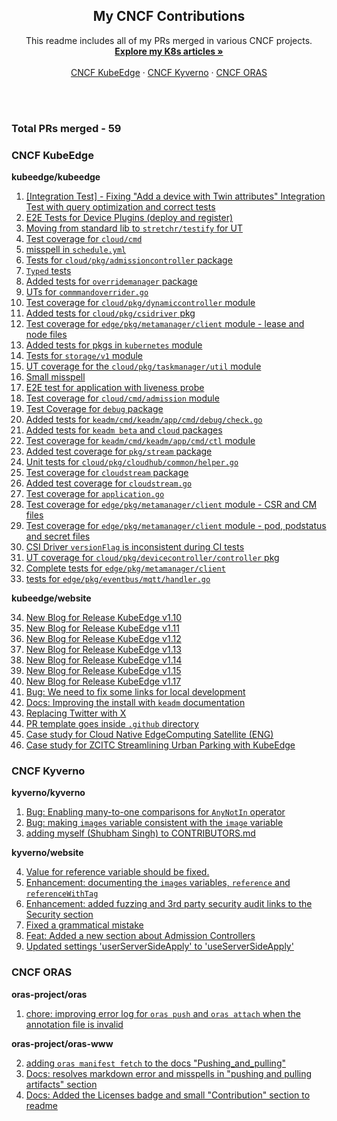 <div align="center">

  <h2 align="center">My CNCF Contributions</h2>

  <p align="center">
    This readme includes all of my PRs merged in various CNCF projects.
    <br />
    <a href="https://github.com/1Shubham7/Kubernetes-Articles/blob/main/Kubernetes-Articles.md"><strong>Explore my K8s articles »</strong></a>
    <br />
    <br />
    <a href="https://github.com/kubeedge/">CNCF KubeEdge</a>
    ·
    <a href="https://github.com/kyverno/">CNCF Kyverno</a>
    ·
    <a href="https://github.com/oras-project/">CNCF ORAS</a>
  </p>
</div>

<br>
<br>

### Total PRs merged - 59

### CNCF KubeEdge

**kubeedge/kubeedge**

1. [[Integration Test] - Fixing "Add a device with Twin attributes" Integration Test with query optimization and correct tests](https://github.com/kubeedge/kubeedge/pull/6136)
2. [E2E Tests for Device Plugins (deploy and register)](https://github.com/kubeedge/kubeedge/pull/6094)
3. [Moving from standard lib to `stretchr/testify` for UT](https://github.com/kubeedge/kubeedge/pull/5837)
4. [Test coverage for `cloud/cmd`](https://github.com/kubeedge/kubeedge/pull/5827)
5. [misspell in `schedule.yml`](https://github.com/kubeedge/kubeedge/pull/5814)
6. [Tests for `cloud/pkg/admissioncontroller` package](https://github.com/kubeedge/kubeedge/pull/5813)
7. [`Typed` tests](https://github.com/kubeedge/kubeedge/pull/5812)
8. [Added tests for `overridemanager` package](https://github.com/kubeedge/kubeedge/pull/5810)
9. [UTs for `commmandoverrider.go`](https://github.com/kubeedge/kubeedge/pull/5809)
10. [Test coverage for `cloud/pkg/dynamiccontroller` module](https://github.com/kubeedge/kubeedge/pull/5803)
11. [Added tests for `cloud/pkg/csidriver` pkg](https://github.com/kubeedge/kubeedge/pull/5795)
12. [Test coverage for `edge/pkg/metamanager/client` module - lease and node files](https://github.com/kubeedge/kubeedge/pull/5780)
13. [Added tests for pkgs in `kubernetes` module](https://github.com/kubeedge/kubeedge/pull/5778)
14. [Tests for `storage/v1` module](https://github.com/kubeedge/kubeedge/pull/5763)
15. [UT coverage for the `cloud/pkg/taskmanager/util` module](https://github.com/kubeedge/kubeedge/pull/5751)
16. [Small misspell](https://github.com/kubeedge/kubeedge/pull/5742)
17. [E2E test for application with liveness probe](https://github.com/kubeedge/kubeedge/pull/5741)
18. [Test coverage for `cloud/cmd/admission` module](https://github.com/kubeedge/kubeedge/pull/5723)
19. [Test Coverage for `debug` package](https://github.com/kubeedge/kubeedge/pull/5708)
20. [Added tests for `keadm/cmd/keadm/app/cmd/debug/check.go`](https://github.com/kubeedge/kubeedge/pull/5700)
21. [Added tests for `keadm beta` and `cloud` packages](https://github.com/kubeedge/kubeedge/pull/5695)
22. [Test coverage for `keadm/cmd/keadm/app/cmd/ctl` module](https://github.com/kubeedge/kubeedge/pull/5693)
23. [Added test coverage for `pkg/stream` package](https://github.com/kubeedge/kubeedge/pull/5690)
24. [Unit tests for `cloud/pkg/cloudhub/common/helper.go`](https://github.com/kubeedge/kubeedge/pull/5687)
25. [Test coverage for `cloudstream` package](https://github.com/kubeedge/kubeedge/pull/5684)
26. [Added test coverage for `cloudstream.go`](https://github.com/kubeedge/kubeedge/pull/5682)
27. [Test coverage for `application.go`](https://github.com/kubeedge/kubeedge/pull/5675)
28. [Test coverage for `edge/pkg/metamanager/client` module - CSR and CM files](https://github.com/kubeedge/kubeedge/pull/5757)
29. [Test coverage for `edge/pkg/metamanager/client` module - pod, podstatus and secret files](https://github.com/kubeedge/kubeedge/pull/5905)
30. [CSI Driver `versionFlag` is inconsistent during CI tests](https://github.com/kubeedge/kubeedge/pull/5928)
31. [UT coverage for `cloud/pkg/devicecontroller/controller` pkg](https://github.com/kubeedge/kubeedge/pull/5970)
32. [Complete tests for `edge/pkg/metamanager/client`](https://github.com/kubeedge/kubeedge/pull/5926)
33. [tests for `edge/pkg/eventbus/mqtt/handler.go`](https://github.com/kubeedge/kubeedge/pull/6021)

**kubeedge/website**

34. [New Blog for Release KubeEdge v1.10](https://github.com/kubeedge/website/pull/535)
35. [New Blog for Release KubeEdge v1.11](https://github.com/kubeedge/website/pull/538)
36. [New Blog for Release KubeEdge v1.12](https://github.com/kubeedge/website/pull/539)
37. [New Blog for Release KubeEdge v1.13](https://github.com/kubeedge/website/pull/542)
38. [New Blog for Release KubeEdge v1.14](https://github.com/kubeedge/website/pull/541)
39. [New Blog for Release KubeEdge v1.15](https://github.com/kubeedge/website/pull/579)
40. [New Blog for Release KubeEdge v1.17](https://github.com/kubeedge/website/pull/534)
41. [Bug: We need to fix some links for local development](https://github.com/kubeedge/website/pull/567)
42. [Docs: Improving the install with `keadm` documentation](https://github.com/kubeedge/website/pull/544)
43. [Replacing Twitter with X](https://github.com/kubeedge/website/pull/543)
44. [PR template goes inside `.github` directory](https://github.com/kubeedge/website/pull/537)
45. [Case study for Cloud Native EdgeComputing Satellite (ENG)](https://github.com/kubeedge/website/pull/655)
46. [Case study for ZCITC Streamlining Urban Parking with KubeEdge](https://github.com/kubeedge/website/pull/659)
    

### CNCF Kyverno

**kyverno/kyverno**

1. [Bug: Enabling many-to-one comparisons for `AnyNotIn` operator](https://github.com/kyverno/kyverno/pull/9462)
2. [Bug: making `images` variable consistent with the `image` variable](https://github.com/kyverno/kyverno/pull/9147)
3. [adding myself (Shubham Singh) to CONTRIBUTORS.md](https://github.com/kyverno/kyverno/pull/10149)

**kyverno/website**

4. [Value for reference variable should be fixed.](https://github.com/kyverno/website/pull/1176)
5. [Enhancement: documenting the `images` variables, `reference` and `referenceWithTag`](https://github.com/kyverno/website/pull/1162)
6. [Enhancement: added fuzzing and 3rd party security audit links to the Security section](https://github.com/kyverno/website/pull/1111)
7. [Fixed a grammatical mistake](https://github.com/kyverno/website/pull/1108)
8. [Feat: Added a new section about Admission Controllers](https://github.com/kyverno/website/pull/1086)
9. [Updated settings 'userServerSideApply' to 'useServerSideApply'](https://github.com/kyverno/website/pull/1085)

### CNCF ORAS

**oras-project/oras**

1. [chore: improving error log for `oras push` and `oras attach` when the annotation file is invalid](https://github.com/oras-project/oras/pull/1026)

**oras-project/oras-www**

2. [adding `oras manifest fetch` to the docs "Pushing_and_pulling"](https://github.com/oras-project/oras-www/pull/241)
3. [Docs: resolves markdown error and misspells in "pushing and pulling artifacts" section](https://github.com/oras-project/oras-www/pull/230)
4. [Docs: Added the Licenses badge and small "Contribution" section to readme](https://github.com/oras-project/oras-www/pull/214)
